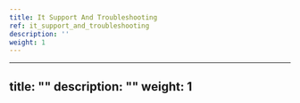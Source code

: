 ```yaml
---
title: It Support And Troubleshooting
ref: it_support_and_troubleshooting
description: ''
weight: 1
---
```

---
title: ""
description: ""
weight: 1
---